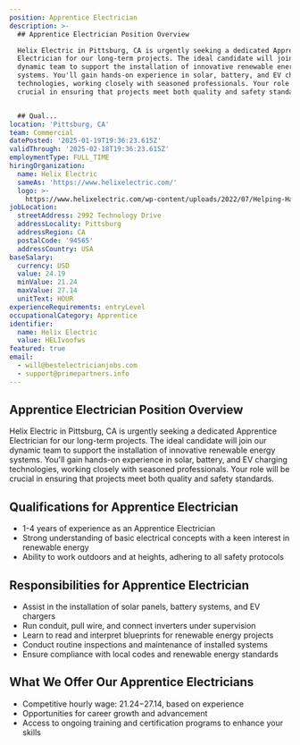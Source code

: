 ```yaml
---
position: Apprentice Electrician
description: >-
  ## Apprentice Electrician Position Overview

  Helix Electric in Pittsburg, CA is urgently seeking a dedicated Apprentice
  Electrician for our long-term projects. The ideal candidate will join our
  dynamic team to support the installation of innovative renewable energy
  systems. You'll gain hands-on experience in solar, battery, and EV charging
  technologies, working closely with seasoned professionals. Your role will be
  crucial in ensuring that projects meet both quality and safety standards.


  ## Qual...
location: 'Pittsburg, CA'
team: Commercial
datePosted: '2025-01-19T19:36:23.615Z'
validThrough: '2025-02-18T19:36:23.615Z'
employmentType: FULL_TIME
hiringOrganization:
  name: Helix Electric
  sameAs: 'https://www.helixelectric.com/'
  logo: >-
    https://www.helixelectric.com/wp-content/uploads/2022/07/Helping-Hands-Logo_Blue-e1656694113799.jpg
jobLocation:
  streetAddress: 2992 Technology Drive
  addressLocality: Pittsburg
  addressRegion: CA
  postalCode: '94565'
  addressCountry: USA
baseSalary:
  currency: USD
  value: 24.19
  minValue: 21.24
  maxValue: 27.14
  unitText: HOUR
experienceRequirements: entryLevel
occupationalCategory: Apprentice
identifier:
  name: Helix Electric
  value: HELIvoofws
featured: true
email:
  - will@bestelectricianjobs.com
  - support@primepartners.info
---
```




## Apprentice Electrician Position Overview
Helix Electric in Pittsburg, CA is urgently seeking a dedicated Apprentice Electrician for our long-term projects. The ideal candidate will join our dynamic team to support the installation of innovative renewable energy systems. You'll gain hands-on experience in solar, battery, and EV charging technologies, working closely with seasoned professionals. Your role will be crucial in ensuring that projects meet both quality and safety standards.

## Qualifications for Apprentice Electrician
- 1-4 years of experience as an Apprentice Electrician
- Strong understanding of basic electrical concepts with a keen interest in renewable energy
- Ability to work outdoors and at heights, adhering to all safety protocols

## Responsibilities for Apprentice Electrician
- Assist in the installation of solar panels, battery systems, and EV chargers
- Run conduit, pull wire, and connect inverters under supervision
- Learn to read and interpret blueprints for renewable energy projects
- Conduct routine inspections and maintenance of installed systems
- Ensure compliance with local codes and renewable energy standards

## What We Offer Our Apprentice Electricians
- Competitive hourly wage: $21.24-$27.14, based on experience
- Opportunities for career growth and advancement
- Access to ongoing training and certification programs to enhance your skills
